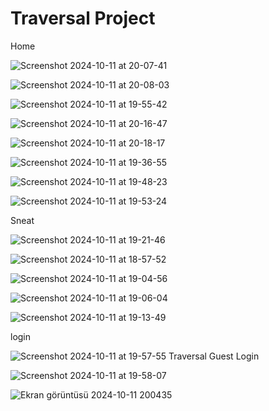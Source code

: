 # Traversal Project

Home

![Screenshot 2024-10-11 at 20-07-41 ](https://github.com/user-attachments/assets/322d2606-1b5e-4370-a85f-fc4a1e772aae)

![Screenshot 2024-10-11 at 20-08-03 ](https://github.com/user-attachments/assets/9592f4f8-dd26-4441-a539-299b17046778)


![Screenshot 2024-10-11 at 19-55-42 ](https://github.com/user-attachments/assets/c535cf2d-8f6d-4db3-b27f-f7e216092fb0)

![Screenshot 2024-10-11 at 20-16-47 ](https://github.com/user-attachments/assets/40dfc16a-d353-465f-a217-08c3848f5588)

![Screenshot 2024-10-11 at 20-18-17 ](https://github.com/user-attachments/assets/64d84a05-19db-47aa-b624-836cfa426dde)

![Screenshot 2024-10-11 at 19-36-55 ](https://github.com/user-attachments/assets/2ddacfd3-7d3c-414e-8249-6577c85bb8ca)

![Screenshot 2024-10-11 at 19-48-23 ](https://github.com/user-attachments/assets/768520cc-af9c-400a-bce3-4bce0d58ced7)

![Screenshot 2024-10-11 at 19-53-24 ](https://github.com/user-attachments/assets/67e9d1ef-5f25-438d-8fd7-e41537dc5fb6)

Sneat

![Screenshot 2024-10-11 at 19-21-46 ](https://github.com/user-attachments/assets/866cbecd-4fd6-4541-bb5c-2ddc6ca05286)




![Screenshot 2024-10-11 at 18-57-52 ](https://github.com/user-attachments/assets/6e55adac-a99f-47f7-9412-8cd7a8597ace)

![Screenshot 2024-10-11 at 19-04-56 ](https://github.com/user-attachments/assets/374baf63-7a75-4a14-821c-4d4957da99fe)

![Screenshot 2024-10-11 at 19-06-04 ](https://github.com/user-attachments/assets/f53f3976-c0d2-4f16-9afc-e3f4c498768b)

![Screenshot 2024-10-11 at 19-13-49 ](https://github.com/user-attachments/assets/522b3d1f-9553-4f82-a0ce-b29145b9f546)

login


![Screenshot 2024-10-11 at 19-57-55 Traversal Guest Login](https://github.com/user-attachments/assets/4b8d8d59-7bdb-4d3a-96e5-c8da5b43d731)

![Screenshot 2024-10-11 at 19-58-07 ](https://github.com/user-attachments/assets/194072fe-63cd-41f8-80cb-4a818ef8fed8)

![Ekran görüntüsü 2024-10-11 200435](https://github.com/user-attachments/assets/ecbb0875-d99d-4644-ba4d-07fd58224f19)






